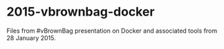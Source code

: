 # 2015-vbrownbag-docker
Files from #vBrownBag presentation on Docker and associated tools from 28 January 2015.
